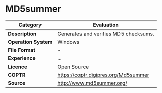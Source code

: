 # MD5summer

| Category | Evaluation |
| --- | --- |
| **Description**  | Generates and verifies MD5 checksums. |
| **Operation System** | Windows |
| **File Format** | - |
| **Experience** | ... |
| **Licence** | Open Source |
| **COPTR** | https://coptr.digipres.org/Md5summer |
| **Source** | http://www.md5summer.org/ |

